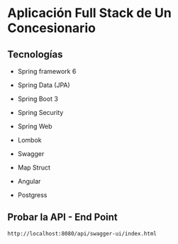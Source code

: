 # Aplicación Full Stack de Un Concesionario

## Tecnologías
- Spring framework 6
- Spring Data (JPA)
- Spring Boot 3
- Spring Security
- Spring Web

- Lombok
- Swagger
- Map Struct

- Angular
- Postgress

## Probar la API - End Point
```http://localhost:8080/api/swagger-ui/index.html```


